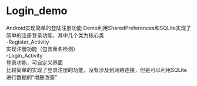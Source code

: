# Login_demo
Android实现简单的登陆注册功能
Demo利用SharedPreferences和SQLite实现了简单的注册登录功能，其中几个类为核心类  
-Register_Activity  
 实现注册功能（包含重名检测）  
-Login_Activity  
 登录功能，可自定义界面  
 比较简单的实现了登录注册的功能，没有涉及到网络连接，但是可以利用SQLite进行数据的“增删改查”
